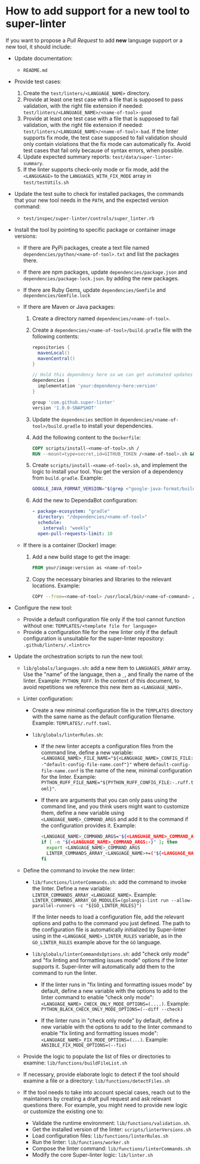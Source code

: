 # How to add support for a new tool to super-linter

If you want to propose a _Pull Request_ to add **new** language support or a
new tool, it should include:

- Update documentation:
  - `README.md`
- Provide test cases:

  1. Create the `test/linters/<LANGUAGE_NAME>` directory.
  2. Provide at least one test case with a file that is supposed to pass validation,
     with the right file extension if needed: `test/linters/<LANGUAGE_NAME>/<name-of-tool>-good`
  3. Provide at least one test case with a file that is supposed to fail validation,
     with the right file extension if needed: `test/linters/<LANGUAGE_NAME>/<name-of-tool>-bad`.
     If the linter supports fix mode, the test case supposed to fail validation
     should only contain violations that the fix mode can automatically fix.
     Avoid test cases that fail only because of syntax errors, when possible.
  4. Update expected summary reports: `test/data/super-linter-summary`.
  5. If the linter supports check-only mode or fix mode, add the `<LANGUGAGE>`
     to the `LANGUAGES_WITH_FIX_MODE` array in `test/testUtils.sh`

- Update the test suite to check for installed packages, the commands that your new tool needs in the `PATH`, and the expected version command:

  - `test/inspec/super-linter/controls/super_linter.rb`

- Install the tool by pointing to specific package or container image versions:

  - If there are PyPi packages, create a text file named `dependencies/python/<name-of-tool>.txt`
    and list the packages there.
  - If there are npm packages, update `dependencies/package.json` and `dependencies/package-lock.json`.
    by adding the new packages.
  - If there are Ruby Gems, update `dependencies/Gemfile` and `dependencies/Gemfile.lock`
  - If there are Maven or Java packages:

    1. Create a directory named `dependencies/<name-of-tool>`.
    2. Create a `dependencies/<name-of-tool>/build.gradle` file with the following contents:

       ```gradle
       repositories {
         mavenLocal()
         mavenCentral()
       }

       // Hold this dependency here so we can get automated updates using DependaBot
       dependencies {
         implementation 'your:dependency-here:version'
       }

       group 'com.github.super-linter'
       version '1.0.0-SNAPSHOT'
       ```

    3. Update the `dependencies` section in `dependencies/<name-of-tool>/build.gradle` to
       install your dependencies.
    4. Add the following content to the `Dockerfile`:

       ```dockerfile
       COPY scripts/install-<name-of-tool>.sh /
       RUN --mount=type=secret,id=GITHUB_TOKEN /<name-of-tool>.sh && rm -rf /<name-of-tool>.sh
       ```

    5. Create `scripts/install-<name-of-tool>.sh`, and implement the logic to install your tool.
       You get the version of a dependency from `build.gradle`. Example:

       ```sh
       GOOGLE_JAVA_FORMAT_VERSION="$(grep <"google-java-format/build.gradle" "google-java-format" | awk -F ':' '{print $3}' | tr -d "'")"
       ```

    6. Add the new to DependaBot configuration:

       ```yaml
       - package-ecosystem: "gradle"
         directory: "/dependencies/<name-of-tool>"
         schedule:
           interval: "weekly"
         open-pull-requests-limit: 10
       ```

  - If there is a container (Docker) image:

    1. Add a new build stage to get the image:

       ```dockerfile
       FROM your/image:version as <name-of-tool>
       ```

    1. Copy the necessary binaries and libraries to the relevant locations. Example:

       ```sh
       COPY --from=<name-of-tool> /usr/local/bin/<name-of-command> /usr/bin/
       ```

- Configure the new tool:

  - Provide a default configuration file only if the tool cannot function without one: `TEMPLATES/<template file for language>`
  - Provide a configuration file for the new linter only if the default configuration is unsuitable for the super-linter repository: `.github/linters/.<lintrc>`

- Update the orchestration scripts to run the new tool:

  - `lib/globals/languages.sh`: add a new item to `LANGUAGES_ARRAY` array. Use the
    "name" of the language, then a `_`, and finally the name of the linter. Example: `PYTHON_RUFF`.
    In the context of this document, to avoid repetitions we reference this new
    item as `<LANGUAGE_NAME>`.

  - Linter configuration:

    - Create a new minimal configuration file in the `TEMPLATES` directory with the same name as the
      default configuration filename. Example: `TEMPLATES/.ruff.toml`.
    - `lib/globals/linterRules.sh`:

      - If the new linter accepts a configuration files from the command line,
        define a new variable:
        `<LANGUAGE_NAME>_FILE_NAME="${<LANGUAGE_NAME>_CONFIG_FILE:-"default-config-file-name.conf"}"`
        where `default-config-file-name.conf` is the name of the new,
        minimal configuration for the linter. Example:
        `PYTHON_RUFF_FILE_NAME="${PYTHON_RUFF_CONFIG_FILE:-.ruff.toml}"`.
      - If there are arguments that you can only pass using the command line, and you think users
        might want to customize them, define a new variable using
        `<LANGUAGE_NAME>_COMMAND_ARGS` and add it to the command if the
        configuration provides it. Example:

        ```bash
        <LANGUAGE_NAME>_COMMAND_ARGS="${<LANGUAGE_NAME>_COMMAND_ARGS:-""}"
        if [ -n "${<LANGUAGE_NAME>_COMMAND_ARGS:-}" ]; then
          export <LANGUAGE_NAME>_COMMAND_ARGS
          LINTER_COMMANDS_ARRAY_<LANGUAGE_NAME>+=("${<LANGUAGE_NAME>_COMMAND_ARGS}")
        fi
        ```

  - Define the command to invoke the new linter:

    - `lib/functions/linterCommands.sh`: add the command to invoke the linter.
      Define a new variable: `LINTER_COMMANDS_ARRAY_<LANGUAGE_NAME>`.
      Example:
      `LINTER_COMMANDS_ARRAY_GO_MODULES=(golangci-lint run --allow-parallel-runners -c "${GO_LINTER_RULES}")`

      If the linter needs to load a configuration file, add the relevant options
      and paths to the command you just defined. The path to the configuration
      file is automatically initialized by Super-linter using in the
      `<LANGUAGE_NAME>_LINTER_RULES` variable, as in the `GO_LINTER_RULES`
      example above for the `GO` language.

    - `lib/globals/linterCommandsOptions.sh`: add "check only mode" and "fix
      linting and formatting issues mode" options if the linter supports it.
      Super-linter will automatically add them to the command to run the linter.

      - If the linter runs in "fix linting and formatting issues mode" by
        default, define a new variable with the options to add to the linter
        command to enable "check only mode":
        `<LANGUAGE_NAME>_CHECK_ONLY_MODE_OPTIONS=(....)`.
        Example: `PYTHON_BLACK_CHECK_ONLY_MODE_OPTIONS=(--diff --check)`

      - If the linter runs in "check only mode" by
        default, define a new variable with the options to add to the linter
        command to enable "fix linting and formatting issues mode":
        `<LANGUAGE_NAME>_FIX_MODE_OPTIONS=(...)`.
        Example: `ANSIBLE_FIX_MODE_OPTIONS=(--fix)`

  - Provide the logic to populate the list of files or directories to examine: `lib/functions/buildFileList.sh`
  - If necessary, provide elaborate logic to detect if the tool should examine a file or a directory: `lib/functions/detectFiles.sh`
  - If the tool needs to take into account special cases, reach out to the
    maintainers by creating a draft pull request and ask relevant questions
    there. For example, you might need to provide new logic or customize
    the existing one to:

    - Validate the runtime environment: `lib/functions/validation.sh`.
    - Get the installed version of the linter: `scripts/linterVersions.sh`
    - Load configuration files: `lib/functions/linterRules.sh`
    - Run the linter: `lib/functions/worker.sh`
    - Compose the linter command: `lib/functions/linterCommands.sh`
    - Modify the core Super-linter logic: `lib/linter.sh`
